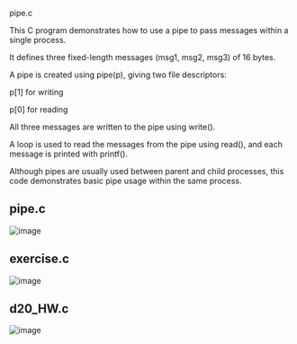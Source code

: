 pipe.c

This C program demonstrates how to use a pipe to pass messages within a single process.

It defines three fixed-length messages (msg1, msg2, msg3) of 16 bytes.

A pipe is created using pipe(p), giving two file descriptors:

p[1] for writing

p[0] for reading

All three messages are written to the pipe using write().

A loop is used to read the messages from the pipe using read(), and each message is printed with printf().

Although pipes are usually used between parent and child processes, this code demonstrates basic pipe usage within the same process.


## pipe.c
![image](https://github.com/user-attachments/assets/c3f1fa83-5bb4-4582-b470-d16596a2321d)

## exercise.c
![image](https://github.com/user-attachments/assets/2e2c381c-46ed-4abe-a8db-1ff24ac43012)

## d20_HW.c
![image](https://github.com/user-attachments/assets/e22065e2-1cab-4a5e-bf3c-7be30e3eda04)

